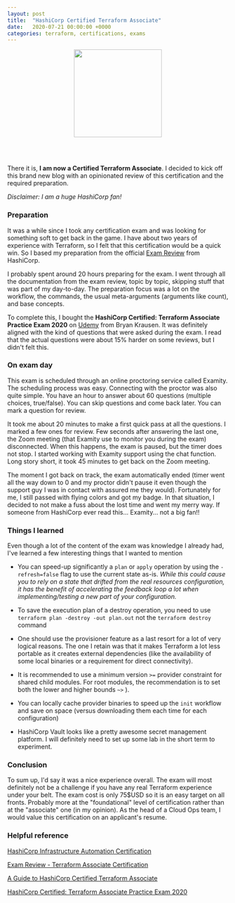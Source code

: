 ```yaml
---
layout: post
title:  "HashiCorp Certified Terraform Associate"
date:   2020-07-21 00:00:00 +0000
categories: terraform, certifications, exams
---
```


<p align="center">
    <img src="{{site.baseurl}}/assets/img/terraform-associate-logo.png" width="200"/>
</p>

<br/><br/>

There it is, **I am now a Certified Terraform Associate**. I decided to kick off this brand new blog with an opinionated review
of this certification and the required preparation. 

*Disclaimer: I am a huge HashiCorp fan!*

### Preparation

It was a while since I took any certification exam and was looking for something soft to get back in the game. I have about two years of experience with Terraform, so I felt that this certification would be a quick win. So I based my preparation from the official 
[Exam Review](https://learn.hashicorp.com/terraform/certification/terraform-associate-review) from HashiCorp. 

I probably spent around 20 hours preparing for the exam. I went through all the documentation from the exam review, topic by topic, 
skipping stuff that was part of my day-to-day. The preparation focus was a lot on the workflow, the commands, 
the usual meta-arguments (arguments like count), and base concepts.

To complete this, I bought the **HashiCorp Certified: Terraform Associate Practice Exam 2020** 
on [Udemy](https://www.udemy.com/course/terraform-associate-practice-exam) from Bryan Krausen. It was definitely aligned with
the kind of questions that were asked during the exam. I read that the actual questions were about 15% harder on some reviews, 
but I didn't felt this. 


### On exam day

This exam is scheduled through an online proctoring service called Examity. The scheduling process was easy. Connecting with
the proctor was also quite simple. You have an hour to answer about 60 questions (multiple choices, true/false). 
You can skip questions and come back later. You can mark a question for review. 

It took me about 20 minutes to make a first quick pass at all the questions. I marked a few ones for review. 
Few seconds after answering the last one, the Zoom meeting (that Examity use to monitor you during the exam)
disconnected. When this happens, the exam is paused, but the timer does not stop. 
I started working with Examity support using the chat function. Long story short, it took 45 minutes to get back on the Zoom meeting. 

The moment I got back on track, the exam automatically ended
(timer went all the way down to 0 and my proctor didn't pause it even though the support guy I was in contact with assured me they would).
Fortunately for me, I still passed with flying colors and got my badge. 
In that situation, I decided to not make a fuss about the lost time and went my merry way. 
If someone from HashiCorp ever read this... Examity... not a big fan!!

### Things I learned

Even though a lot of the content of the exam was knowledge I already had, I've learned a few interesting things that I wanted to mention

- You can speed-up significantly a `plan` or `apply` operation by using the `-refresh=false` flag to use the current state as-is. 
*While this could cause you to rely on a state that drifted from the real resources configuration, 
it has the benefit of accelerating the feedback loop a lot when implementing/testing a new part of your configuration.*

- To save the execution plan of a destroy operation, you need to use `terraform plan -destroy -out plan.out` not the `terraform destroy` command

- One should use the provisioner feature as a last resort for a lot of very logical reasons. 
The one I retain was that it makes Terraform a lot less portable as it creates external dependencies 
(like the availability of some local binaries or a requirement for direct connectivity).

- It is recommended to use a minimum version `>=` provider constraint for shared child modules. For root modules, the recommendation is to set both the lower and higher bounds `~>`
).

- You can locally cache provider binaries to speed up the `init` workflow and save on space (versus downloading them each time for each configuration)

- HashiCorp Vault looks like a pretty awesome secret management platform. I will definitely need to set up some lab in the short term to experiment.


### Conclusion

To sum up, I'd say it was a nice experience overall. The exam will most definitely not be a challenge if you have any real Terraform experience under your belt.
The exam cost is only 75$USD so it is an easy target on all fronts. Probably more at the "foundational" level of certification rather than at the "associate" one (in my opinion).
As the head of a Cloud Ops team, I would value this certification on an applicant's resume.

### Helpful reference

[HashiCorp Infrastructure Automation Certification](https://www.hashicorp.com/certification/terraform-associate/)

[Exam Review - Terraform Associate Certification](https://learn.hashicorp.com/terraform/certification/terraform-associate-review)

[A Guide to HashiCorp Certified Terraform Associate](https://medium.com/@sanoojm/a-giude-to-hashicorp-certified-terraform-associate-cd9b21699139)

[HashiCorp Certified: Terraform Associate Practice Exam 2020](https://www.udemy.com/course/terraform-associate-practice-exam)
